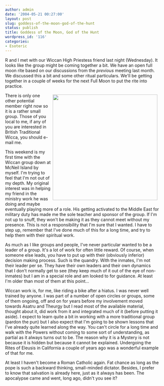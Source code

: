 ```yaml
---
author: admin
date: '2004-05-21 00:27:00'
layout: post
slug: goddess-of-the-moon-god-of-the-hunt
status: publish
title: Goddess of the Moon, God of the Hunt
wordpress_id: '116'
categories:
- Esoteric
---
```

R and I met with our Wiccan High Priestess friend last night (Wednesday). It looks like the group might be coming together a bit. We have an open full moon rite based on our discussions from the <i>previous</i> meeting last month. We discussed this a bit and some other ritual particulars. We'll be getting together in a couple of weeks for the next Full Moon to put the rite into practice. 

<IMG style="WIDTH: 343px; HEIGHT: 345px" alt="" hspace=5 src="http://www.arcanology.com/images/pentacle-full.gif" align=right vspace=5 border=0>There is only one other potential member right now so it is a rather small group. Those of you local to me, if any of you are interested in British Traditional Wicca, you should e-mail me.

This weekend is my first time with the Wiccan group down at McNeil Island by myself. I'm trying to feel that I'm not out of my depth. My original interest was in helping my friend in the ministry work he was doing and maybe eventually playing more of a role. His getting activated to the Middle East for military duty has made me the sole teacher and sponsor of the group. If I'm not up to snuff, they won't be making it as they cannot meet without my presence. This is not a responsibility that I'm sure that I wanted. I have to step up, remember that I've done much of this for a long time, and try to help them with their spiritual work. 

As much as I like groups and people, I've never particular wanted to be a leader of a group. It's a lot of work for often little reward. Of course, when someone else leads, you have to put up with their (obviously inferior) decision making process. Such is the quandry. With the inmates, I'm not their leader per se. They have their own leaders and their own dynamics that I don't normally get to see (they keep much of it out of the eye of non-inmates) but I am in a special role and am looked to for guidance. At least I'm older than most of them at this point...

Wiccan work is, for me, like riding a bike after a hiatus. I was never well trained by anyone. I was part of a number of open circles or groups, some of them ongoing, off and on for years before my involvement moved towards Asatru and Theurgy but I read most of the available material, thought about it, did work from it and integrated much of it (before putting it aside). I expect to learn quite a bit in working with a more traditional group (pardon the pun) but I also expect that I'm going to be shown lessons that I've already quite learned along the way. You can't circle for a long time and walk with the Powers without coming to some sort of understanding, as partial as it always turns out to be. The reason why it is a Mystery is not because it is hidden but because it cannot be explained. Undergoing the Rites of Eleusis in California a couple of years ago was a wonderful example of that for me.

At least I haven't become a Roman Catholic again. Fat chance as long as the pope is such a backward thinking, small-minded dictator. Besides, I prefer to know that salvation is already here, just as it always has been. The apocalypse came and went, long ago, didn't you see it?

